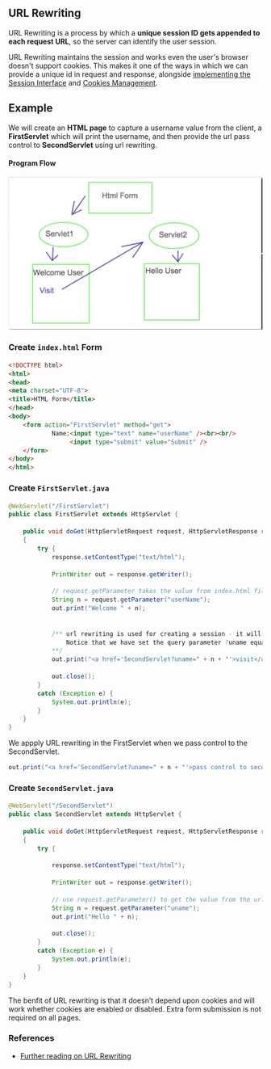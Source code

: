 ## URL Rewriting

URL Rewriting is a process by which a **unique session ID gets appended to each request URL**, so the server can identify the user session.

URL Rewriting maintains the session and works even the user's browser doesn't support cookies.  This makes it one of the ways in which we can provide a unique id in request and response, alongside [implementing the Session Interface](https://gitlab.com/revature_training/servlet-team/-/blob/master/modules/session-management/HttpSession.md) and [Cookies Management](https://gitlab.com/revature_training/servlet-team/-/blob/master/modules/session-management/cookies.md).

## Example

We will create an **HTML page** to capture a username value from the client, a **FirstServlet** which will print the username, and then provide the url pass control to **SecondServlet** using url rewriting. 

#### Program Flow

![programflow](./../images/url-rewriting-1.png)


### Create <code>index.html</code> Form

```html
<!DOCTYPE html>
<html>
<head>
<meta charset="UTF-8">
<title>HTML Form</title>
</head>
<body>
	<form action="FirstServlet" method="get">
			Name:<input type="text" name="userName" /><br><br/> 
			     <input type="submit" value="Submit" />
	</form>
</body>
</html>
```


### Create <code>FirstServlet.java</code>

```java
@WebServlet("/FirstServlet")
public class FirstServlet extends HttpServlet { 

    public void doGet(HttpServletRequest request, HttpServletResponse response) 
    { 
        try { 
            response.setContentType("text/html"); 

            PrintWriter out = response.getWriter(); 

            // request.getParameter takes the value from index.html file where name is "userName" 
            String n = request.getParameter("userName"); 
            out.print("Welcome " + n); 
  
  
            /** url rewriting is used for creating a session - it will redirect  you to SecondServlet page 
                Notice that we have set the query parameter ?uname equal to the userName parameter we retrieved from the request
            **/
            out.print("<a href='SecondServlet?uname=" + n + "'>visit</a>"); 
  
            out.close(); 
        } 
        catch (Exception e) { 
            System.out.println(e); 
        } 
    } 
} 
```

We appply URL rewriting in the FirstServlet when we pass control to the SecondServlet.
```java
out.print("<a href='SecondServlet?uname=" + n + "'>pass control to secondServlet</a>"); 
```


### Create <code>SecondServlet.java</code>

```java
@WebServlet("/SecondServlet")
public class SecondServlet extends HttpServlet { 
  
    public void doGet(HttpServletRequest request, HttpServletResponse response) 
    { 
        try { 
  
            response.setContentType("text/html"); 
           
            PrintWriter out = response.getWriter(); 

            // use request.getParameter() to get the value from the url that we have rewritten in  FirstServlet
            String n = request.getParameter("uname"); 
            out.print("Hello " + n); 
            
            out.close(); 
        } 
        catch (Exception e) { 
            System.out.println(e); 
        } 
    } 
}
```



The benfit of URL rewriting is that it doesn’t depend upon cookies and will work whether cookies are enabled or disabled.  Extra form submission is not required on all pages.

### References

* [Further reading on URL Rewriting](https://www.geeksforgeeks.org/url-rewriting-using-java-servlet/)
